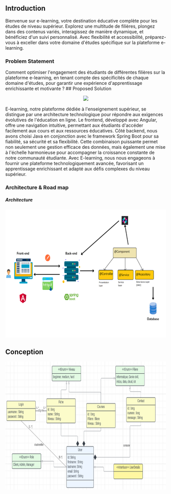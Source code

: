 ## Introduction
Bienvenue sur e-learning, votre destination éducative complète pour les études de niveau supérieur. Explorez une multitude de filières, plongez dans des contenus variés, interagissez de manière dynamique, et bénéficiez d'un suivi personnalisé. Avec flexibilité et accessibilité, préparez-vous à exceller dans votre domaine d'études spécifique sur la plateforme e-learning.
<h3>Problem Statement</h3>
Comment optimiser l'engagement des étudiants de différentes filières sur la plateforme e-learning, en tenant compte des spécificités de chaque domaine d'études, pour garantir une expérience d'apprentissage enrichissante et motivante ?
## Proposed Solution
<p align="center" >
<img src= "Resources/E-learning.png" height="180" width="auto" />
</p>
<p>E-learning, 
notre plateforme dédiée à l'enseignement supérieur, se distingue par une architecture technologique pour répondre aux exigences évolutives de l'éducation en ligne.
Le frontend, développé avec Angular, offre une navigation intuitive, permettant aux étudiants d'accéder facilement aux cours et aux ressources éducatives. 
Côté backend, nous avons choisi Java en conjonction avec le framework Spring Boot pour sa fiabilité, sa sécurité et sa flexibilité. 
Cette combinaison puissante permet non seulement une gestion efficace des données, mais également une mise à l'échelle harmonieuse pour accompagner la croissance constante de notre communauté étudiante. 
Avec E-learning, nous nous engageons à fournir une plateforme technologiquement avancée, favorisant un apprentissage enrichissant et adapté aux défis complexes du niveau supérieur.</p>
<h3>Architecture & Road map</h3>
<h5>Architecture</h5>
<p align="center" >
<img src= "Resources/Architecture.png" height="400" width="auto" />
</p>

## Conception
<p align="center" >
<img src= "Resources/conception.png" height="400" width="auto" />
</p>